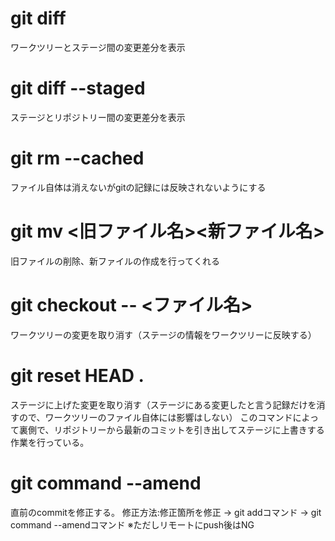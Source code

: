 # git diff

  ワークツリーとステージ間の変更差分を表示


# git diff --staged

  ステージとリポジトリー間の変更差分を表示
  
# git rm --cached

  ファイル自体は消えないがgitの記録には反映されないようにする
  
# git mv <旧ファイル名><新ファイル名>

  旧ファイルの削除、新ファイルの作成を行ってくれる
  
# git checkout -- <ファイル名>

ワークツリーの変更を取り消す（ステージの情報をワークツリーに反映する）

# git reset HEAD .

ステージに上げた変更を取り消す（ステージにある変更したと言う記録だけを消すので、ワークツリーのファイル自体には影響はしない）
このコマンドによって裏側で、リポジトリーから最新のコミットを引き出してステージに上書きする作業を行っている。

# git command --amend
直前のcommitを修正する。
修正方法:修正箇所を修正 -> git addコマンド -> git command --amendコマンド
※ただしリモートにpush後はNG
